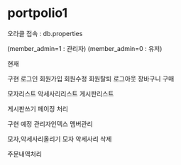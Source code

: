 # portpolio1

오라클 접속 : db.properties

(member_admin=1 : 관리자)
(member_admin=0 : 유저)

현재

구현
로그인
회원가입
회원수정
회원탈퇴
로그아웃
장바구니
구매

모자리스트 
악세사리리스트
게시판리스트

게시판쓰기 
페이징 처리

구현 예정
관리자인덱스
멤버관리

모자,악세사리올리기
모자 악세사리 삭제

주문내역처리

